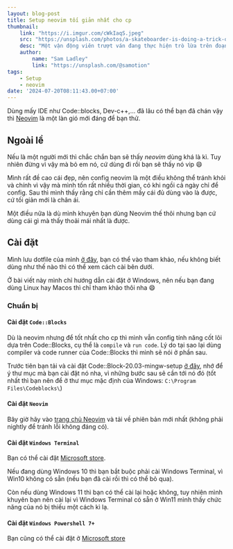 ```yaml
---
layout: blog-post
title: Setup neovim tối giản nhất cho cp
thumbnail:
    link: "https://i.imgur.com/cWkIaqS.jpeg"
    src: "https://unsplash.com/photos/a-skateboarder-is-doing-a-trick-on-a-ramp-MEDc-HSJdKY"
    desc: "Một vận động viên trượt ván đang thực hiện trò lừa trên đoạn đường dốc"
    author:
        name: "Sam Ladley"
        link: "https://unsplash.com/@samotion"
tags:
    - Setup
    - neovim
date: '2024-07-20T08:11:43.00+07:00'
---
```


Dùng mấy IDE như Code::blocks, Dev-c++,... đã lâu có thể bạn đã chán 
vậy thì [Neovim](https://neovim.io/) là một làn gió mới đáng để bạn thử. 

## Ngoài lề

Nếu là một người mới thì chắc chắn bạn sẽ thấy _neovim_ dùng khá là kì. 
Tuy nhiên đừng vì vậy mà bỏ em nó, cứ dùng đi rồi bạn sẽ thấy nó vip :smile:

Mình rất đề cao cái đẹp, nên config neovim là một điều không thể tránh khỏi 
và chính vì vậy mà mình tốn rất nhiều thời gian, có khi ngồi cả ngày chỉ để config. 
Sau thì mình thấy rằng chỉ cần thêm mấy cái đủ dùng vào là được, cứ tối giản mới là chân ái.

Một điều nữa là dù mình khuyên bạn dùng Neovim thế thôi nhưng bạn cứ dùng cái gì mà thấy thoải mái 
nhất là được.

## Cài đặt 

Mình lưu dotfile của mình [ở đây](https://github.com/theryou/dotfiles), bạn có thể vào tham khảo, 
nếu không biết dùng như thế nào thì có thể xem cách cài bên dưới.

Ở bài viết này mình chỉ hướng dẫn cài đặt ở Windows, nên nếu bạn đang dùng Linux hay Macos thì chỉ tham khảo thôi nha :smile:

### Chuẩn bị

#### Cài đặt `Code::Blocks`

Dù là neovim nhưng để tốt nhất cho cp thì mình vẫn config tính năng cốt lõi dựa trên Code::Blocks, 
cụ thể là `compile` và `run code`. Lý do tại sao lại dùng compiler và code runner của Code::Blocks 
thì mình sẽ nói ở phần sau.

Trước tiên bạn tải và cài đặt Code::Block-20.03-mingw-setup [ở đây][code-block-download], 
nhớ để ý thư mục mà bạn cài đặt nó nha, vì những bước sau sẽ cần tới nó đó 
(tốt nhất thì bạn nên để ở thư mục mặc định của Windows: `C:\Program Files\Codeblocks\`)

#### Cài đặt `Neovim`

Bây giờ hãy vào [trang chủ Neovim](https://neovim.io/) và tải về phiên bản mới nhất 
(không phải nightly để tránh lỗi không đáng có).

#### Cài đặt `Windows Terminal`

Bạn có thể cài đặt [Microsoft store](https://apps.microsoft.com/detail/9n0dx20hk701).

Nếu đang dùng Windows 10 thì bạn bắt buộc phải cài Windows Terminal, vì Win10 không có sẵn 
(nếu bạn đã cài rồi thì có thể bỏ qua). 

Còn nếu dùng Windows 11 thì bạn có thể cài lại hoặc không, tuy nhiên mình khuyên bạn nên cài lại 
vì Windows Terminal có sẵn ở Win11 mình thấy chức năng của nó bị thiếu một cách kì lạ.

#### Cài đặt `Windows Powershell 7+`

Bạn cũng có thể cài đặt ở [Microsoft store](https://apps.microsoft.com/detail/9mz1snwt0n5d)



[code-block-download]: https://www.fosshub.com/Code-Blocks.html?dwl=codeblocks-20.03mingw-setup.exe

